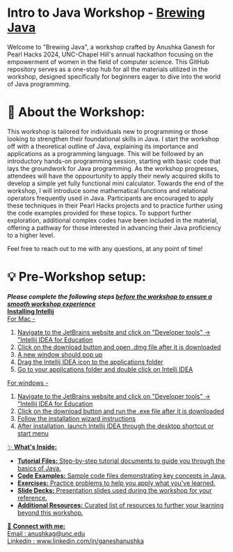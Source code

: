 # Intro to Java Workshop - [Brewing Java](https://docs.google.com/presentation/d/1R472pOGGygU1i91IaFonYTf0hpeNNSbU8H15fsRtMu8/edit#slide=id.gf895c1fca3_0_10)

Welcome to "Brewing Java", a workshop crafted by Anushka Ganesh for Pearl Hacks 2024, UNC-Chapel Hill's annual hackathon focusing on the empowerment of women in the field of computer science. This GitHub repository serves as a one-stop hub for all the materials utilized in the workshop, designed specifically for beginners eager to dive into the world of Java programming.

# 🌟 **About the Workshop:**<br>
This workshop is tailored for individuals new to programming or those looking to strengthen their foundational skills in Java. I start the workshop off with a theoretical outline of Java, explaining its importance and applications as a programming language. This will be followed by an introductory hands-on programming session, starting with basic code that lays the groundwork for Java programming. As the workshop progresses, attendees will have the oppourtunity to apply their newly acquired skills to develop a simple yet fully functional mini calculator. Towards the end of the workshop, I will introduce some mathematical functions and relational operators frequently used in Java. Participants are encouraged to apply these techniques in their Pearl Hacks projects and to practice further using the code examples provided for these topics. To support further exploration, additional complex codes have been included in the material, offering a pathway for those interested in advancing their Java proficiency to a higher level.

Feel free to reach out to me with any questions, at any point of time!

# 💡 **Pre-Workshop setup:** <br>
***Please complete the following steps <u>before<u> the workshop to ensure a smooth workshop experience***<br>
**Installing Intellij**<br>
   For Mac -
   1. Navigate to the [JetBrains](https://www.jetbrains.com) website and click on "Developer tools" -> "Intellij IDEA for Education
   2. Click on the download button and open .dmg file after it is downloaded
   3. A new window should pop up
   4. Drag the Intellij IDEA icon to the applications folder
   5. Go to your applications folder and double click on Intelli IDEA
  
   For windows -
   1. Navigate to the [JetBrains](https://www.jetbrains.com) website and click on "Developer tools" -> "Intellij IDEA for Education
   2.  Click on the download button and run the .exe file after it is downloaded
   3.  Follow the installation wizard instructions
   4.  After installation, launch Intellij IDEA through the desktop shortcut or start menu 

✨ **What's Inside:**
- **Tutorial Files:** Step-by-step tutorial documents to guide you through the basics of Java.
- **Code Examples:** Sample code files demonstrating key concepts in Java.
- **Exercises:** Practice problems to help you apply what you've learned.
- **Slide Decks:** Presentation slides used during the workshop for your reference.
- **Additional Resources:** Curated list of resources to further your learning beyond this workshop.

📢 **Connect with me:**<br>
Email : anushkag@unc.edu<br>
Linkedin : www.linkedin.com/in/ganeshanushka
